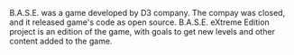 B.A.S.E. was a game developed by D3 company. The compay was closed, and it released game's code as open source. B.A.S.E. eXtreme Edition project is an edition of the game, with goals to get new levels and other content added to the game.